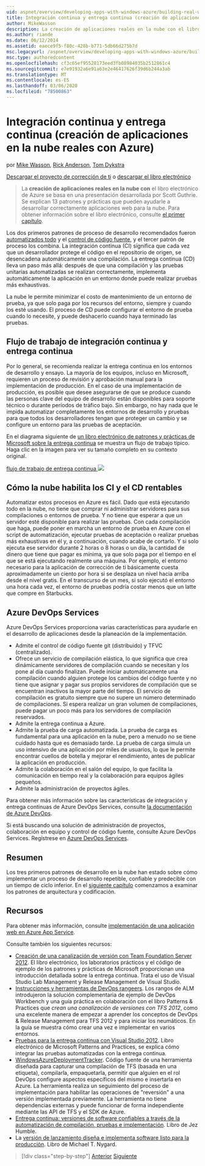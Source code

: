 ```yaml
---
uid: aspnet/overview/developing-apps-with-windows-azure/building-real-world-cloud-apps-with-windows-azure/continuous-integration-and-continuous-delivery
title: Integración continua y entrega continua (creación de aplicaciones en la nube reales con Azure) | Microsoft Docs
author: MikeWasson
description: La creación de aplicaciones reales en la nube con el libro electrónico de Azure se basa en una presentación desarrollada por Scott Guthrie. Se explican 13 patrones y prácticas que pueden...
ms.author: riande
ms.date: 06/12/2014
ms.assetid: eaece9f5-f80c-428b-b771-5db66d275b7d
msc.legacyurl: /aspnet/overview/developing-apps-with-windows-azure/building-real-world-cloud-apps-with-windows-azure/continuous-integration-and-continuous-delivery
msc.type: authoredcontent
ms.openlocfilehash: cf3c65ef95528173eed3fb08984035b2512861c4
ms.sourcegitcommit: e7e91932a6e91a63e2e46417626f39d6b244a3ab
ms.translationtype: MT
ms.contentlocale: es-ES
ms.lasthandoff: 03/06/2020
ms.locfileid: "78500863"
---
```

# <a name="continuous-integration-and-continuous-delivery-building-real-world-cloud-apps-with-azure"></a>Integración continua y entrega continua (creación de aplicaciones en la nube reales con Azure)

por [Mike Wasson](https://github.com/MikeWasson), [Rick Anderson](https://twitter.com/RickAndMSFT), [Tom Dykstra](https://github.com/tdykstra)

[Descargar el proyecto de corrección de ti](https://code.msdn.microsoft.com/Fix-It-app-for-Building-cdd80df4) o [descargar el libro electrónico](https://blogs.msdn.com/b/microsoft_press/archive/2014/07/23/free-ebook-building-cloud-apps-with-microsoft-azure.aspx)

> La **creación de aplicaciones reales en la nube con** el libro electrónico de Azure se basa en una presentación desarrollada por Scott Guthrie. Se explican 13 patrones y prácticas que pueden ayudarle a desarrollar correctamente aplicaciones web para la nube. Para obtener información sobre el libro electrónico, consulte [el primer capítulo](introduction.md).

Los dos primeros patrones de proceso de desarrollo recomendados fueron [automatizados todo](automate-everything.md) y el [control de código fuente](source-control.md), y el tercer patrón de proceso los combina. La integración continua (CI) significa que cada vez que un desarrollador protege el código en el repositorio de origen, se desencadena automáticamente una compilación. La entrega continua (CD) lleva un paso más allá: después de que una compilación y las pruebas unitarias automatizadas se realizan correctamente, implementa automáticamente la aplicación en un entorno donde puede realizar pruebas más exhaustivas.

La nube le permite minimizar el costo de mantenimiento de un entorno de prueba, ya que solo paga por los recursos del entorno, siempre y cuando los esté usando. El proceso de CD puede configurar el entorno de prueba cuando lo necesite, y puede deshacerlo cuando haya terminado las pruebas.

## <a name="continuous-integration-and-continuous-delivery-workflow"></a>Flujo de trabajo de integración continua y entrega continua

Por lo general, se recomienda realizar la entrega continua en los entornos de desarrollo y ensayo. La mayoría de los equipos, incluso en Microsoft, requieren un proceso de revisión y aprobación manual para la implementación de producción. En el caso de una implementación de producción, es posible que desee asegurarse de que se produce cuando las personas clave del equipo de desarrollo están disponibles para soporte técnico o durante períodos de tráfico bajo. Sin embargo, no hay nada que le impida automatizar completamente los entornos de desarrollo y pruebas para que todos los desarrolladores tengan que proteger un cambio y se configure un entorno para las pruebas de aceptación.

En el diagrama siguiente de [un libro electrónico de patrones y prácticas de Microsoft sobre la entrega continua](https://aka.ms/ReleasePipeline) se muestra un flujo de trabajo típico. Haga clic en la imagen para ver su tamaño completo en su contexto original.

[flujo de trabajo de entrega continua ![](continuous-integration-and-continuous-delivery/_static/image1.png)](https://msdn.microsoft.com/library/dn449955.aspx)

## <a name="how-the-cloud-enables-cost-effective-ci-and-cd"></a>Cómo la nube habilita los CI y el CD rentables

Automatizar estos procesos en Azure es fácil. Dado que está ejecutando todo en la nube, no tiene que comprar ni administrar servidores para sus compilaciones o entornos de prueba. Y no tiene que esperar a que un servidor esté disponible para realizar las pruebas. Con cada compilación que haga, puede poner en marcha un entorno de prueba en Azure con el script de automatización, ejecutar pruebas de aceptación o realizar pruebas más exhaustivas en él y, a continuación, cuando acabe de cortarlo. Y si solo ejecuta ese servidor durante 2 horas o 8 horas o un día, la cantidad de dinero que tiene que pagar es mínima, ya que solo paga por el tiempo en el que se está ejecutando realmente una máquina. Por ejemplo, el entorno necesario para la aplicación de corrección de ti básicamente cuesta aproximadamente un ciento por hora si se desplaza un nivel hacia arriba desde el nivel gratis. En el transcurso de un mes, si solo ejecutó el entorno una hora cada vez, el entorno de pruebas podría costar menos que un latte que compre en Starbucks.

## <a name="azure-devops-services"></a>Azure DevOps Services 

Azure DevOps Services proporciona varias características para ayudarle en el desarrollo de aplicaciones desde la planeación de la implementación.

- Admite el control de código fuente git (distribuido) y TFVC (centralizado).
- Ofrece un servicio de compilación elástica, lo que significa que crea dinámicamente servidores de compilación cuando se necesitan y los pone al día cuando finalizan. Puede iniciar automáticamente una compilación cuando alguien protege los cambios del código fuente y no tiene que asignar y pagar sus propios servidores de compilación que se encuentran inactivos la mayor parte del tiempo. El servicio de compilación es gratuito siempre que no supere un número determinado de compilaciones. Si espera realizar un gran volumen de compilaciones, puede pagar un poco más para los servidores de compilación reservados.
- Admite la entrega continua a Azure.
- Admite la prueba de carga automatizada. La prueba de carga es fundamental para una aplicación en la nube, pero a menudo no se tiene cuidado hasta que es demasiado tarde. La prueba de carga simula un uso intensivo de una aplicación por miles de usuarios, lo que le permite encontrar cuellos de botella y mejorar el rendimiento, antes de publicar la aplicación en producción.
- Admite la colaboración en el salón del equipo, lo que facilita la comunicación en tiempo real y la colaboración para equipos ágiles pequeños.
- Admite la administración de proyectos ágiles.

Para obtener más información sobre las características de integración y entrega continuas de Azure DevOps Services, consulte [la documentación de Azure DevOps](/azure/devops/index).

Si está buscando una solución de administración de proyectos, colaboración en equipo y control de código fuente, consulte Azure DevOps Services. Regístrese en [Azure DevOps Services](https://dev.azure.com/).

## <a name="summary"></a>Resumen

Los tres primeros patrones de desarrollo en la nube han estado sobre cómo implementar un proceso de desarrollo repetible, confiable y predecible con un tiempo de ciclo inferior. En el [siguiente capítulo](web-development-best-practices.md) comenzamos a examinar los patrones de arquitectura y codificación.

## <a name="resources"></a>Recursos

Para obtener más información, consulte [implementación de una aplicación web en Azure App Service](https://azure.microsoft.com/documentation/articles/web-sites-deploy/).

Consulte también los siguientes recursos:

- [Creación de una canalización de versión con Team Foundation Server 2012](https://aka.ms/ReleasePipeline). El libro electrónico, los laboratorios prácticos y el código de ejemplo de los patrones y prácticas de Microsoft proporcionan una introducción detallada sobre la entrega continua. Trata el uso de Visual Studio Lab Management y Release Management de Visual Studio.
- [Instrucciones y herramientas de DevOps rangeers](https://aka.ms/vsarsolutions/). Los rangos de ALM introdujeron la solución complementaria de ejemplo de DevOps Workbench y una guía práctica en colaboración con el libro Patterns &amp; Practices que *crean una canalización de versiones con TFS 2012*, como una excelente manera de empezar a aprender los conceptos de DevOps &amp; Release Management para TFS 2012 y para iniciar los neumáticos. En la guía se muestra cómo crear una vez e implementar en varios entornos.
- [Pruebas para la entrega continua con Visual Studio 2012](https://msdn.microsoft.com/library/jj159345.aspx). Libro electrónico de Microsoft Patterns and Practices, se explica cómo integrar las pruebas automatizadas con la entrega continua.
- [WindowsAzureDeploymentTracker](https://github.com/RyanTBerry/WindowsAzureDeploymentTracker). Código fuente de una herramienta diseñada para capturar una compilación de TFS (basada en una etiqueta), compilarla, empaquetarla, permitir que alguien en el rol DevOps configure aspectos específicos del mismo e insertarla en Azure. La herramienta realiza un seguimiento del proceso de implementación para habilitar las operaciones de "reversión" a una versión implementada previamente. La herramienta no tiene dependencias externas y puede funcionar de forma independiente mediante las API de TFS y el SDK de Azure.
- [Entrega continua: versiones de software confiables a través de la automatización de compilación, pruebas e implementación](https://www.amazon.com/Continuous-Delivery-Deployment-Automation-Addison-Wesley/dp/0321601912/ref=sr_1_1?s=books&amp;ie=UTF8&amp;qid=1377126361). Libro de Jez Humble.
- La [versión de lanzamiento diseña e implementa software listo para la producción](https://www.amazon.com/Release-It-Production-Ready-Pragmatic-Programmers/dp/0978739213). Libro de Michael T. Nygard.

> [!div class="step-by-step"]
> [Anterior](source-control.md)
> [Siguiente](web-development-best-practices.md)
